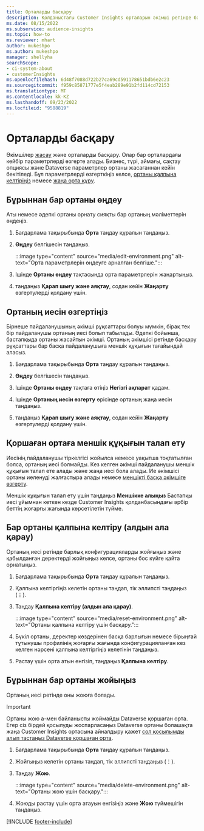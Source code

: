 ```yaml
---
title: Орталарды басқару
description: Қолданыстағы Customer Insights орталарын әкімші ретінде басқару жолын үйреніңіз.
ms.date: 08/15/2022
ms.subservice: audience-insights
ms.topic: how-to
ms.reviewer: mhart
author: mukeshpo
ms.author: mukeshpo
manager: shellyha
searchScope:
- ci-system-about
- customerInsights
ms.openlocfilehash: 6d48f7088d722b27ca69cd591178651bdb6e2c23
ms.sourcegitcommit: f959c85871777e5f4eab289e91b2fd114cd72153
ms.translationtype: MT
ms.contentlocale: kk-KZ
ms.lasthandoff: 09/23/2022
ms.locfileid: "9588819"
---
```

# <a name="manage-environments"></a>Орталарды басқару

Әкімшілер [жасау](create-environment.md) және орталарды басқару. Олар бар орталардағы кейбір параметрлерді өзгерте алады. Бизнес, түрі, аймағы, сақтау опциясы және Dataverse параметрлер ортаны жасағаннан кейін бекітіледі. Бұл параметрлерді өзгерткіңіз келсе, [ортаны қалпына келтіріңіз](#reset-an-existing-environment-preview) немесе [жаңа орта құру](create-environment.md).

## <a name="edit-an-existing-environment"></a>Бұрыннан бар ортаны өңдеу

Аты немесе әдепкі ортаны орнату сияқты бар ортаның мәліметтерін өңдеңіз.

1. Бағдарлама тақырыбында **Орта** таңдау құралын таңдаңыз.

1. **Өңдеу** белгішесін таңдаңыз.

   :::image type="content" source="media/edit-environment.png" alt-text="Орта параметрлерін өңдеуге арналған белгіше.":::

1. Ішінде **Ортаны өңдеу** тақтасында орта параметрлерін жаңартыңыз.

1. таңдаңыз **Қарап шығу және аяқтау**, содан кейін **Жаңарту** өзгертулерді қолдану үшін.

## <a name="change-the-owner-of-an-environment"></a>Ортаның иесін өзгертіңіз

Бірнеше пайдаланушының әкімші рұқсаттары болуы мүмкін, бірақ тек бір пайдаланушы ортаның иесі болып табылады. Әдепкі бойынша, бастапқыда ортаны жасайтын әкімші. Ортаның әкімшісі ретінде басқару рұқсаттары бар басқа пайдаланушыға меншік құқығын тағайындай аласыз.

1. Бағдарлама тақырыбында **Орта** таңдау құралын таңдаңыз.

1. **Өңдеу** белгішесін таңдаңыз.

1. Ішінде **Ортаны өңдеу** тақтаға өтіңіз **Негізгі ақпарат** қадам.

1. Ішінде **Ортаның иесін өзгерту** өрісінде ортаның жаңа иесін таңдаңыз.  

1. таңдаңыз **Қарап шығу және аяқтау**, содан кейін **Жаңарту** өзгертулерді қолдану үшін.

## <a name="claim-ownership-of-an-environment"></a>Қоршаған ортаға меншік құқығын талап ету

Иесінің пайдаланушы тіркелгісі жойылса немесе уақытша тоқтатылған болса, ортаның иесі болмайды. Кез келген әкімші пайдаланушы меншік құқығын талап ете алады және жаңа иесі бола алады. Ие әкімшісі ортаны иеленуді жалғастыра алады немесе [меншікті басқа әкімшіге өзгерту](#change-the-owner-of-an-environment).

Меншік құқығын талап ету үшін таңдаңыз **Меншікке алыңыз** Бастапқы иесі ұйымнан кеткен кезде Customer Insights қолданбасындағы әрбір беттің жоғарғы жағында көрсетілетін түйме.

## <a name="reset-an-existing-environment-preview"></a>Бар ортаны қалпына келтіру (алдын ала қарау)

Ортаның иесі ретінде барлық конфигурацияларды жойғыңыз және қабылданған деректерді жойғыңыз келсе, ортаны бос күйге қайта орнатыңыз.

1. Бағдарлама тақырыбында **Орта** таңдау құралын таңдаңыз.

1. Қалпына келтіргіңіз келетін ортаны таңдап, тік эллипсті таңдаңыз (&vellip;).

1. Таңдау **Қалпына келтіру (алдын ала қарау)**.

   :::image type="content" source="media/reset-environment.png" alt-text="Ортаны қалпына келтіру үшін басқару.":::

1. Бүкіл ортаны, деректер көздерінен басқа барлығын немесе бірыңғай тұтынушы профилінің жоғарғы жағында конфигурацияланған кез келген нәрсені қалпына келтіргіңіз келетінін таңдаңыз.

1. Растау үшін орта атын енгізіп, таңдаңыз **Қалпына келтіру**.

## <a name="delete-an-existing-environment"></a>Бұрыннан бар ортаны жойыңыз

Ортаның иесі ретінде оны жоюға болады.

> [!IMPORTANT]
> Ортаны жою a-мен байланысты жоймайды Dataverse қоршаған орта. Егер сіз бірдей қосылуды жоспарласаңыз Dataverse ортаны болашақта жаңа Customer Insights ортасына айналдыру қажет [сол қосылымды алып тастаңыз Dataverse қоршаған орта](customer-insights-dataverse.md#remove-an-existing-connection-to-a-dataverse-environment).

1. Бағдарлама тақырыбында **Орта** таңдау құралын таңдаңыз.

1. Жойғыңыз келетін ортаны таңдап, тік эллипсті таңдаңыз (&vellip;). 

1. Таңдау **Жою**.

   :::image type="content" source="media/delete-environment.png" alt-text="Ортаны жою үшін басқару.":::

1. Жоюды растау үшін орта атауын енгізіңіз және **Жою** түймешігін таңдаңыз.

[!INCLUDE [footer-include](includes/footer-banner.md)]
